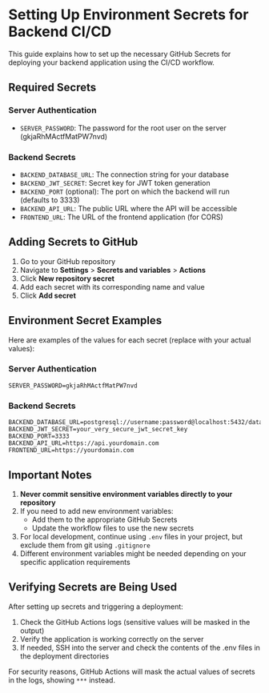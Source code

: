 # Setting Up Environment Secrets for Backend CI/CD

This guide explains how to set up the necessary GitHub Secrets for deploying your backend application using the CI/CD workflow.

## Required Secrets

### Server Authentication

- `SERVER_PASSWORD`: The password for the root user on the server (gkjaRhMActfMatPW7nvd)

### Backend Secrets

- `BACKEND_DATABASE_URL`: The connection string for your database
- `BACKEND_JWT_SECRET`: Secret key for JWT token generation
- `BACKEND_PORT` (optional): The port on which the backend will run (defaults to 3333)
- `BACKEND_API_URL`: The public URL where the API will be accessible
- `FRONTEND_URL`: The URL of the frontend application (for CORS)

## Adding Secrets to GitHub

1. Go to your GitHub repository
2. Navigate to **Settings** > **Secrets and variables** > **Actions**
3. Click **New repository secret**
4. Add each secret with its corresponding name and value
5. Click **Add secret**

## Environment Secret Examples

Here are examples of the values for each secret (replace with your actual values):

### Server Authentication

```
SERVER_PASSWORD=gkjaRhMActfMatPW7nvd
```

### Backend Secrets

```
BACKEND_DATABASE_URL=postgresql://username:password@localhost:5432/database_name
BACKEND_JWT_SECRET=your_very_secure_jwt_secret_key
BACKEND_PORT=3333
BACKEND_API_URL=https://api.yourdomain.com
FRONTEND_URL=https://yourdomain.com
```

## Important Notes

1. **Never commit sensitive environment variables directly to your repository**
2. If you need to add new environment variables:
   - Add them to the appropriate GitHub Secrets
   - Update the workflow files to use the new secrets
3. For local development, continue using `.env` files in your project, but exclude them from git using `.gitignore`
4. Different environment variables might be needed depending on your specific application requirements

## Verifying Secrets are Being Used

After setting up secrets and triggering a deployment:

1. Check the GitHub Actions logs (sensitive values will be masked in the output)
2. Verify the application is working correctly on the server
3. If needed, SSH into the server and check the contents of the .env files in the deployment directories

For security reasons, GitHub Actions will mask the actual values of secrets in the logs, showing `***` instead.

